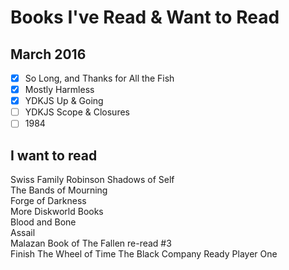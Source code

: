 # Books I've Read & Want to Read

## March 2016

- [x] So Long, and Thanks for All the Fish
- [x] Mostly Harmless
- [x] YDKJS Up & Going
- [ ] YDKJS Scope & Closures
- [ ] 1984

## I want to read

Swiss Family Robinson
Shadows of Self  
The Bands of Mourning  
Forge of Darkness  
More Diskworld Books  
Blood and Bone  
Assail  
Malazan Book of The Fallen re-read #3  
Finish The Wheel of Time
The Black Company
Ready Player One



